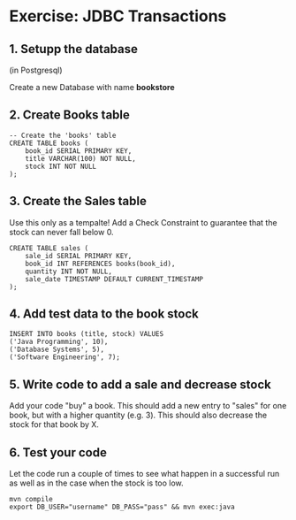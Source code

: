 # Exercise: JDBC Transactions

## 1. Setupp the database
(in Postgresql)

Create a new Database with name **bookstore**

## 2. Create Books table
```
-- Create the 'books' table
CREATE TABLE books (
    book_id SERIAL PRIMARY KEY,
    title VARCHAR(100) NOT NULL,
    stock INT NOT NULL
);
```

## 3. Create the Sales table

Use this only as a tempalte! Add a Check Constraint to guarantee that the stock
can never fall below 0.

```
CREATE TABLE sales (
    sale_id SERIAL PRIMARY KEY,
    book_id INT REFERENCES books(book_id),
    quantity INT NOT NULL,
    sale_date TIMESTAMP DEFAULT CURRENT_TIMESTAMP
);
```

## 4. Add test data to the book stock

```
INSERT INTO books (title, stock) VALUES
('Java Programming', 10),
('Database Systems', 5),
('Software Engineering', 7);
```

## 5. Write code to add a sale and decrease stock

Add your code "buy" a book.
This should add a new entry to "sales" for one book, but with a higher quantity (e.g. 3).
This should also decrease the stock for that book by X.

## 6. Test your code
Let the code run a couple of times to see what happen in a successful run as well as in the case when the stock is too low.

```
mvn compile
export DB_USER="username" DB_PASS="pass" && mvn exec:java
```
